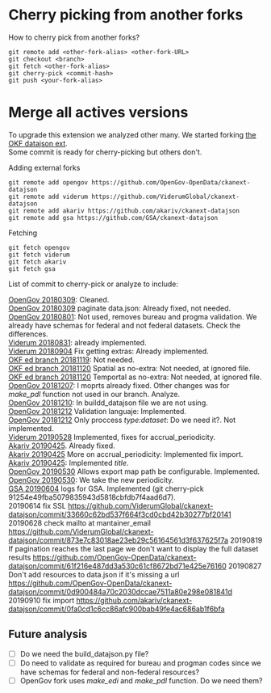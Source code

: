 # Cherry picking from another forks

How to cherry pick from another forks?

```
git remote add <other-fork-alias> <other-fork-URL>
git checkout <branch>
git fetch <other-fork-alias>
git cherry-pick <commit-hash>
git push <your-fork-alias>
```

# Merge all actives versions
To upgrade this extension we analyzed other many. We started forking [the OKF datajson ext](https://github.com/avdata99/ckanext-datajson).  
Some commit is ready for cherry-picking but others don't.  

Adding external forks

```
git remote add opengov https://github.com/OpenGov-OpenData/ckanext-datajson
git remote add viderum https://github.com/ViderumGlobal/ckanext-datajson
git remote add akariv https://github.com/akariv/ckanext-datajson
git remote add gsa https://github.com/GSA/ckanext-datajson
```

Fetching
```
git fetch opengov
git fetch viderum
git fetch akariv
git fetch gsa
```


List of commit to cherry-pick or analyze to include:  

[OpenGov 20180309](https://github.com/OpenGov-OpenData/ckanext-datajson/commit/ae2748f6029b08223b42b6d03ad475957876fed5): Cleaned.  
[OpenGov 20180309](https://github.com/OpenGov-OpenData/ckanext-datajson/commit/b668dcfd23e770b21b838872ee05e6f33287eb8d) paginate data.json: Already fixed, not needed.  
[OpenGov 20180801](https://github.com/OpenGov-OpenData/ckanext-datajson/commit/f5ab8afd54343e0207cb418467dbc7b9ec325c82): Not used, removes bureau and progma validation. We already have schemas for federal and not federal datasets. Check the differences.  
[Viderum 20180831](https://github.com/ViderumGlobal/ckanext-datajson/commit/8cb92134e6e21a25c795557ddecbe14b887e1ef9): already implemented.  
[Viderum 20180904](https://github.com/ViderumGlobal/ckanext-datajson/commit/daedda3ba769150927136a5502db23db4362b2cf) Fix getting extras: Already implemented.   
[OKF ed branch 20181119](https://github.com/okfn/ckanext-datajson/commit/a12768fd165f78112fd7f36f3d442555e7886c30): Not needed.  
[OKF ed branch 20181120](https://github.com/okfn/ckanext-datajson/commit/81b752de7c5bc91cdbc5d70736e169f1caa21a2a) Spatial as no-extra: Not needed, at ignored file.  
[OKF ed branch 20181120](https://github.com/okfn/ckanext-datajson/commit/2be2fe429f95e5b685ca715d2301f254de5588e4) Temportal as no-extra: Not needed, at ignored file.  
[OpenGov 20181207](https://github.com/OpenGov-OpenData/ckanext-datajson/commit/784489ca0ef05659314317d3c836d0e7e4ad5aad): I moprts already fixed. Other changes was for _make_pdl_ function not used in our branch. Analyze.  
[OpenGov 20181210](https://github.com/OpenGov-OpenData/ckanext-datajson/commit/e58fa780b18999738b0518017ca768053109fd53): In buildd_datajson file we are not using.  
[OpenGov 20181212](https://github.com/OpenGov-OpenData/ckanext-datajson/commit/3f50f43ac77def7708c3e409449c72851890c3a0) Validation languaje: Implemented.  
[OpenGov 20181212](https://github.com/OpenGov-OpenData/ckanext-datajson/commit/88eb76cae2aa262cf88c4d8a9e25a841e1ade771) Only proccess _type:dataset_: Do we need it?. Not implemented.  
[Viderum 20190528](https://github.com/ViderumGlobal/ckanext-datajson/commit/205e748b13cd8159d60d29696a6171c70ace62fb) Implemented, fixes for accrual_periodicity.  
[Akariv 20190425](https://github.com/akariv/ckanext-datajson/commit/407294c12dbdd290c0a829748f4a4413a25d96e1). Already fixed.   
[Akariv 20190425](https://github.com/akariv/ckanext-datajson/commit/d0386071216ec69c5981ae32cacc5c15fecf390c) More on accrual_periodicity: Implemented fix import.   
[Akariv 20190425](https://github.com/akariv/ckanext-datajson/commit/1620a73af9330108a8e9ac3a2fa40164d617b32c): Implemented _title_.  
[OpenGov 20190530](https://github.com/OpenGov-OpenData/ckanext-datajson/commit/10691e4c2d1069782caf37dc686afee2d62832e6) Allows export map path be configurable. Implemented.  
[OpenGov 20190530](https://github.com/OpenGov-OpenData/ckanext-datajson/commit/5915c95c5e71b2c440bce255eb187fb5ca002060): We take the new periodicity.  
[GSA 20190604](https://github.com/GSA/ckanext-datajson/commit/91254e49fba5079835943d5818cbfdb7f4aad6d7) logs for GSA. Implemented (git cherry-pick 91254e49fba5079835943d5818cbfdb7f4aad6d7).   
20190614 fix SSL https://github.com/ViderumGlobal/ckanext-datajson/commit/33660c62bd537f664f3cd0cbd42b30277bf20141
20190628 check mailto at mantainer_email https://github.com/ViderumGlobal/ckanext-datajson/commit/873e7c83018ae23eb29c56164561d3f637625f7a
20190819 If pagination reaches the last page we don't want to display the full dataset results https://github.com/OpenGov-OpenData/ckanext-datajson/commit/61f216e487dd3a530c61cf8672bd71e425e76160
20190827 Don't add resources to data.json if it's missing a url https://github.com/OpenGov-OpenData/ckanext-datajson/commit/0d900484a70c2030dccae7511a80e298e081841d
20190910 fix import https://github.com/akariv/ckanext-datajson/commit/0fa0cd1c6cc86afc900bab49fe4ac686ab1f6bfa


## Future analysis

- [ ] Do we need the build_datajson.py file?
- [ ] Do need to validate as required for bureau and progman codes since we have schemas for federal and non-federal resources?
- [ ] OpenGov fork uses _make_edi_ and _make_pdl_ function. Do we need them?